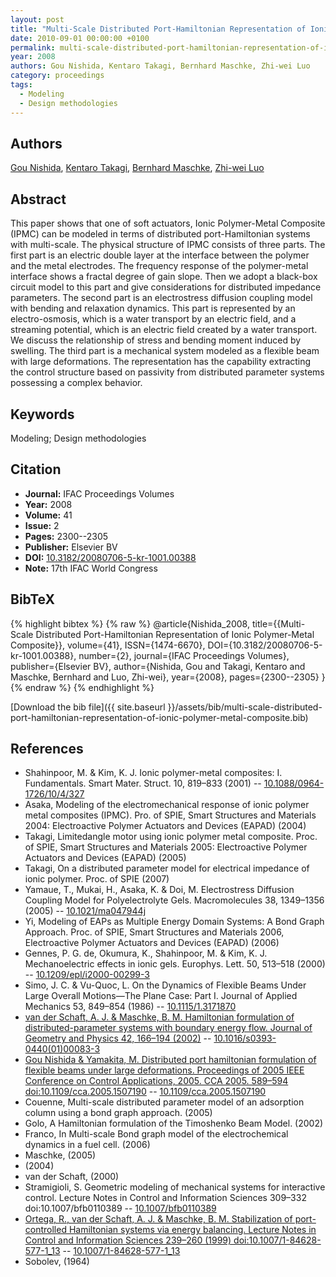 ```yaml
---
layout: post
title: "Multi-Scale Distributed Port-Hamiltonian Representation of Ionic Polymer-Metal Composite"
date: 2010-09-01 00:00:00 +0100
permalink: multi-scale-distributed-port-hamiltonian-representation-of-ionic-polymer-metal-composite
year: 2008
authors: Gou Nishida, Kentaro Takagi, Bernhard Maschke, Zhi-wei Luo
category: proceedings
tags:
  - Modeling
  - Design methodologies
---
```

 
## Authors
[Gou Nishida](authors/gou-nishida), [Kentaro Takagi](authors/kentaro-takagi), [Bernhard Maschke](authors/bernhard-maschke), [Zhi-wei Luo](authors/zhi-wei-luo)
 
## Abstract
This paper shows that one of soft actuators, Ionic Polymer-Metal Composite (IPMC) can be modeled in terms of distributed port-Hamiltonian systems with multi-scale. The physical structure of IPMC consists of three parts. The first part is an electric double layer at the interface between the polymer and the metal electrodes. The frequency response of the polymer-metal interface shows a fractal degree of gain slope. Then we adopt a black-box circuit model to this part and give considerations for distributed impedance parameters. The second part is an electrostress diffusion coupling model with bending and relaxation dynamics. This part is represented by an electro-osmosis, which is a water transport by an electric field, and a streaming potential, which is an electric field created by a water transport. We discuss the relationship of stress and bending moment induced by swelling. The third part is a mechanical system modeled as a flexible beam with large deformations. The representation has the capability extracting the control structure based on passivity from distributed parameter systems possessing a complex behavior.
 
## Keywords
Modeling; Design methodologies
 
## Citation
- **Journal:** IFAC Proceedings Volumes
- **Year:** 2008
- **Volume:** 41
- **Issue:** 2
- **Pages:** 2300--2305
- **Publisher:** Elsevier BV
- **DOI:** [10.3182/20080706-5-kr-1001.00388](https://doi.org/10.3182/20080706-5-kr-1001.00388)
- **Note:** 17th IFAC World Congress
 
## BibTeX
{% highlight bibtex %}
{% raw %}
@article{Nishida_2008,
  title={{Multi-Scale Distributed Port-Hamiltonian Representation of Ionic Polymer-Metal Composite}},
  volume={41},
  ISSN={1474-6670},
  DOI={10.3182/20080706-5-kr-1001.00388},
  number={2},
  journal={IFAC Proceedings Volumes},
  publisher={Elsevier BV},
  author={Nishida, Gou and Takagi, Kentaro and Maschke, Bernhard and Luo, Zhi-wei},
  year={2008},
  pages={2300--2305}
}
{% endraw %}
{% endhighlight %}
 
[Download the bib file]({{ site.baseurl }}/assets/bib/multi-scale-distributed-port-hamiltonian-representation-of-ionic-polymer-metal-composite.bib)
 
## References
- Shahinpoor, M. & Kim, K. J. Ionic polymer-metal composites: I. Fundamentals. Smart Mater. Struct. 10, 819–833 (2001) -- [10.1088/0964-1726/10/4/327](https://doi.org/10.1088/0964-1726/10/4/327)
- Asaka, Modeling of the electromechanical response of ionic polymer metal composites (IPMC). Pro. of SPIE, Smart Structures and Materials 2004: Electroactive Polymer Actuators and Devices (EAPAD) (2004)
- Takagi, Limitedangle motor using ionic polymer metal composite. Proc. of SPIE, Smart Structures and Materials 2005: Electroactive Polymer Actuators and Devices (EAPAD) (2005)
- Takagi, On a distributed parameter model for electrical impedance of ionic polymer. Proc. of SPIE (2007)
- Yamaue, T., Mukai, H., Asaka, K. & Doi, M. Electrostress Diffusion Coupling Model for Polyelectrolyte Gels. Macromolecules 38, 1349–1356 (2005) -- [10.1021/ma047944j](https://doi.org/10.1021/ma047944j)
- Yi, Modeling of EAPs as Multiple Energy Domain Systems: A Bond Graph Approach. Proc. of SPIE, Smart Structures and Materials 2006, Electroactive Polymer Actuators and Devices (EAPAD) (2006)
- Gennes, P. G. de, Okumura, K., Shahinpoor, M. & Kim, K. J. Mechanoelectric effects in ionic gels. Europhys. Lett. 50, 513–518 (2000) -- [10.1209/epl/i2000-00299-3](https://doi.org/10.1209/epl/i2000-00299-3)
- Simo, J. C. & Vu-Quoc, L. On the Dynamics of Flexible Beams Under Large Overall Motions—The Plane Case: Part I. Journal of Applied Mechanics 53, 849–854 (1986) -- [10.1115/1.3171870](https://doi.org/10.1115/1.3171870)
- [van der Schaft, A. J. & Maschke, B. M. Hamiltonian formulation of distributed-parameter systems with boundary energy flow. Journal of Geometry and Physics 42, 166–194 (2002)](hamiltonian-formulation-of-distributed-parameter-systems-with-boundary-energy-flow) -- [10.1016/s0393-0440(01)00083-3](https://doi.org/10.1016/s0393-0440(01)00083-3)
- [Gou Nishida & Yamakita, M. Distributed port hamiltonian formulation of flexible beams under large deformations. Proceedings of 2005 IEEE Conference on Control Applications, 2005. CCA 2005. 589–594 doi:10.1109/cca.2005.1507190](distributed-port-hamiltonian-formulation-of-flexible-beams-under-large-deformations) -- [10.1109/cca.2005.1507190](https://doi.org/10.1109/cca.2005.1507190)
- Couenne, Multi-scale distributed parameter model of an adsorption column using a bond graph approach. (2005)
- Golo, A Hamiltonian formulation of the Timoshenko Beam Model. (2002)
- Franco, In Multi-scale Bond graph model of the electrochemical dynamics in a fuel cell. (2006)
- Maschke, (2005)
- (2004)
- van der Schaft, (2000)
- Stramigioli, S. Geometric modeling of mechanical systems for interactive control. Lecture Notes in Control and Information Sciences 309–332 doi:10.1007/bfb0110389 -- [10.1007/bfb0110389](https://doi.org/10.1007/bfb0110389)
- [Ortega, R., van der Schaft, A. J. & Maschke, B. M. Stabilization of port-controlled Hamiltonian systems via energy balancing. Lecture Notes in Control and Information Sciences 239–260 (1999) doi:10.1007/1-84628-577-1_13](stabilization-of-port-controlled-hamiltonian-systems-via-energy-balancing) -- [10.1007/1-84628-577-1_13](https://doi.org/10.1007/1-84628-577-1_13)
- Sobolev, (1964)

